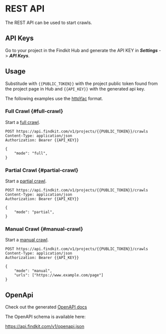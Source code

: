 # REST API

The REST API can be used to start crawls.

## API Keys

Go to your project in the Findkit Hub and generate the API KEY in **_Settings_** -> **_API Keys_**.

## Usage

Substitude with `{{PUBLIC_TOKEN}}` with the project public token found from the
project page in Hub and `{{API_KEY}}` with the generated api key.

The following examples use the [httpYac](https://httpyac.github.io/) format.

### Full Crawl {#full-crawl}

Start a [full crawl](/crawler/running-crawls#full).

```
POST https://api.findkit.com/v1/projects/{{PUBLIC_TOKEN}}/crawls
Content-Type: application/json
Authorization: Bearer {{API_KEY}}

{
    "mode": "full",
}
```

### Partial Crawl {#partial-crawl}

Start a [partial crawl](/crawler/running-crawls#partial).

```
POST https://api.findkit.com/v1/projects/{{PUBLIC_TOKEN}}/crawls
Content-Type: application/json
Authorization: Bearer {{API_KEY}}

{
    "mode": "partial",
}
```

### Manual Crawl {#manual-crawl}

Start a [manual crawl](/crawler/running-crawls#manual).

```
POST https://api.findkit.com/v1/projects/{{PUBLIC_TOKEN}}/crawls
Content-Type: application/json
Authorization: Bearer {{API_KEY}}

{
    "mode": "manual",
    "urls": ["https://www.example.com/page"]
}
```

## OpenApi

Check out the generated [OpenAPI docs](https://redocly.github.io/redoc/?url=https://api.findkit.com/v1/openapi.json&nocors)

The OpenAPI schema is available here:

<https://api.findkit.com/v1/openapi.json>
